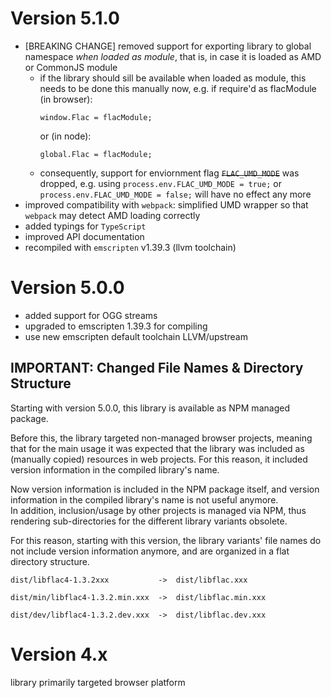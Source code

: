 
# Version 5.1.0

 * [BREAKING CHANGE] removed support for exporting library to global namespace *when loaded as module*, that is, in case it is loaded as AMD or CommonJS module
   * if the library should sill be available when loaded as module, this needs to be done this manually now,
     e.g. if require'd as flacModule (in browser):
     ```
     window.Flac = flacModule;
     ```
     or (in node):
     ```
     global.Flac = flacModule;
     ```
   * consequently, support for enviornment flag ~~`FLAC_UMD_MODE`~~ was dropped, e.g. using
     `process.env.FLAC_UMD_MODE = true;` or `process.env.FLAC_UMD_MODE = false;` will have no effect any more
 * improved compatibility with `webpack`:
   simplified UMD wrapper so that `webpack` may detect AMD loading correctly
 * added typings for `TypeScript`
 * improved API documentation
 * recompiled with `emscripten` v1.39.3 (llvm toolchain)

# Version 5.0.0

 * added support for OGG streams
 * upgraded to emscripten 1.39.3 for compiling
 * use new emscripten default toolchain LLVM/upstream

## IMPORTANT: Changed File Names & Directory Structure

Starting with version 5.0.0, this library is available as NPM managed package.

Before this, the library targeted non-managed browser projects, meaning that
for the main usage it was expected that the library was included as (manually copied)
resources in web projects. For this reason, it included version information in the
compiled library's name.

Now version information is included in the NPM package itself, and version information
in the compiled library's name is not useful anymore.  
In addition, inclusion/usage by other projects is managed via NPM, thus rendering
sub-directories for the different library variants obsolete.

For this reason, starting with this version, the library variants' file names
do not include version information anymore, and are organized in a flat directory
structure.

```
dist/libflac4-1.3.2xxx           ->  dist/libflac.xxx

dist/min/libflac4-1.3.2.min.xxx  ->  dist/libflac.min.xxx

dist/dev/libflac4-1.3.2.dev.xxx  ->  dist/libflac.dev.xxx
```

# Version 4.x

library primarily targeted browser platform
